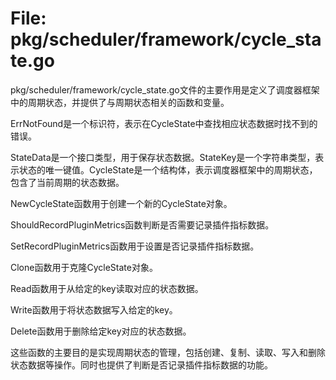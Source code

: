 # File: pkg/scheduler/framework/cycle_state.go

pkg/scheduler/framework/cycle_state.go文件的主要作用是定义了调度器框架中的周期状态，并提供了与周期状态相关的函数和变量。

ErrNotFound是一个标识符，表示在CycleState中查找相应状态数据时找不到的错误。

StateData是一个接口类型，用于保存状态数据。StateKey是一个字符串类型，表示状态的唯一键值。CycleState是一个结构体，表示调度器框架中的周期状态，包含了当前周期的状态数据。

NewCycleState函数用于创建一个新的CycleState对象。

ShouldRecordPluginMetrics函数判断是否需要记录插件指标数据。

SetRecordPluginMetrics函数用于设置是否记录插件指标数据。

Clone函数用于克隆CycleState对象。

Read函数用于从给定的key读取对应的状态数据。

Write函数用于将状态数据写入给定的key。

Delete函数用于删除给定key对应的状态数据。

这些函数的主要目的是实现周期状态的管理，包括创建、复制、读取、写入和删除状态数据等操作。同时也提供了判断是否记录插件指标数据的功能。

